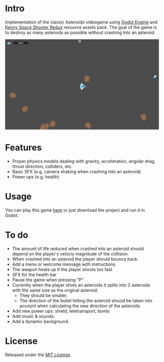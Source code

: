 # Intro
Implementation of the classic Asteroids videogame using [Godot Engine](https://godotengine.org/) and [Kenny Space Shooter Redux](https://kenney.nl/assets/space-shooter-redux) resource assets pack. The goal of the game is to destroy as many asteroids as possible without crashing into an asteroid.

![Game](screenshots/main_game.png)

# Features
* Proper physics models dealing with gravity, acceleration, angular drag, thrust direction, colliders, etc. 
* Basic SFX (e.g. camera shaking when crashing into an asteroid)
* Power ups (e.g. health)

# Usage
You can play this game [here](https://asteroids.cscazorla.es/) or just download the project and run it in Godot.

# To do
* The amount of life reduced when crashed into an asteroid should depend on the player's velociy magnitude of the collision.
* When crashed into an asteroid the player should bounce back.
* Add a menu or welcome message with instructions.
* The weapon heats up if the player shoots too fast
* SFX for the health bar
* Pause the game when pressing "P"
* Currently when the player shots an asteroids it splits into 2 asteroids with the same size as the original asteroid:
  * They should be smaller.
  * The direction of the bullet hitting the asteroid should be taken into account when calculating the new direction of the asteroids
* Add new power ups: shield, teletransport, bomb.
* Add music & sounds.
* Add a dynamic background.

# License
Released under the [MIT License](http://www.opensource.org/licenses/mit-license.php).